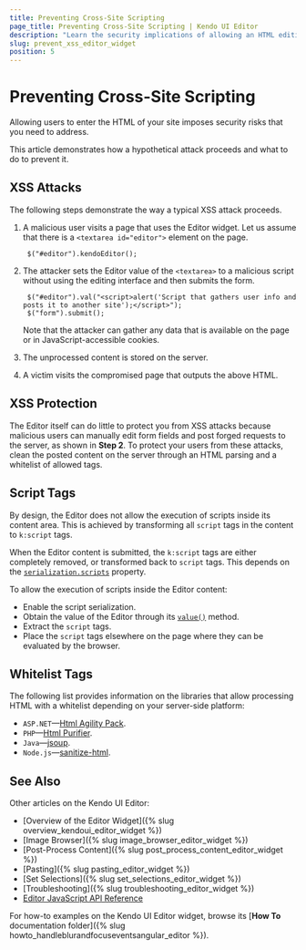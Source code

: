 ```yaml
---
title: Preventing Cross-Site Scripting
page_title: Preventing Cross-Site Scripting | Kendo UI Editor
description: "Learn the security implications of allowing an HTML editing in your pages and how to secure them in the Kendo UI Editor widget."
slug: prevent_xss_editor_widget
position: 5
---
```


# Preventing Cross-Site Scripting

Allowing users to enter the HTML of your site imposes security risks that you need to address.

This article demonstrates how a hypothetical attack proceeds and what to do to prevent it.

## XSS Attacks

The following steps demonstrate the way a typical XSS attack proceeds.

1. A malicious user visits a page that uses the Editor widget. Let us assume that there is a `<textarea id="editor">` element on the page.

        $("#editor").kendoEditor();

2. The attacker sets the Editor value of the `<textarea>` to a malicious script without using the editing interface and then submits the form.

        $("#editor").val("<script>alert('Script that gathers user info and posts it to another site');</script>");
        $("form").submit();

   Note that the attacker can gather any data that is available on the page or in JavaScript-accessible cookies.

3. The unprocessed content is stored on the server.
4. A victim visits the compromised page that outputs the above HTML.

## XSS Protection

The Editor itself can do little to protect you from XSS attacks because malicious users can manually edit form fields and post forged requests to the server, as shown in **Step 2**. To protect your users from these attacks, clean the posted content on the server through an HTML parsing and a whitelist of allowed tags.

## Script Tags

By design, the Editor does not allow the execution of scripts inside its content area. This is achieved by transforming all `script` tags in the content to `k:script` tags.

When the Editor content is submitted, the `k:script` tags are either completely removed, or transformed back to `script` tags. This depends on the [`serialization.scripts`](/api/javascript/ui/editor#configuration-serialization.scripts) property.

To allow the execution of scripts inside the Editor content:

* Enable the script serialization.
* Obtain the value of the Editor through its [`value()`](/api/javascript/ui/editor#methods-value) method.
* Extract the `script` tags.
* Place the `script` tags elsewhere on the page where they can be evaluated by the browser.

## Whitelist Tags

The following list provides information on the libraries that allow processing HTML with a whitelist depending on your server-side platform:

- `ASP.NET`&mdash;[Html Agility Pack](http://htmlagilitypack.codeplex.com/).
- `PHP`&mdash;[Html Purifier](http://htmlpurifier.org/).
- `Java`&mdash;[jsoup](https://jsoup.org/).
- `Node.js`&mdash;[sanitize-html](https://www.npmjs.com/package/sanitize-html).

## See Also

Other articles on the Kendo UI Editor:

* [Overview of the Editor Widget]({% slug overview_kendoui_editor_widget %})
* [Image Browser]({% slug image_browser_editor_widget %})
* [Post-Process Content]({% slug post_process_content_editor_widget %})
* [Pasting]({% slug pasting_editor_widget %})
* [Set Selections]({% slug set_selections_editor_widget %})
* [Troubleshooting]({% slug troubleshooting_editor_widget %})
* [Editor JavaScript API Reference](/api/javascript/ui/editor)

For how-to examples on the Kendo UI Editor widget, browse its [**How To** documentation folder]({% slug howto_handleblurandfocuseventsangular_editor %}).

